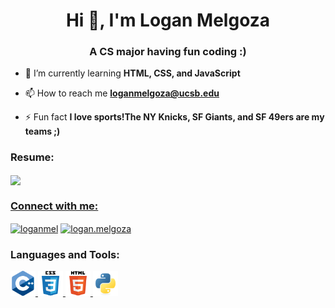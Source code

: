<h1 align="center">Hi 👋, I'm Logan Melgoza</h1>
<h3 align="center">A CS major having fun coding :)</h3>



- 🌱 I’m currently learning **HTML, CSS, and JavaScript**

- 📫 How to reach me **loganmelgoza@ucsb.edu**

- ⚡ Fun fact **I love sports!The NY Knicks, SF Giants, and SF 49ers are my teams ;)**

<h3 align="left">Resume:</h3>
<p align="left">
<a href="https://docs.google.com/document/d/1EIGGspVZPq7hnvJvTBXud-iDfGOIKaJ0/edit?usp=sharing&ouid=106921002943483697670&rtpof=true&sd=true" target="blank"><img align="center" src="https://github.com/user-attachments/assets/056f86b2-a97e-4aa3-abd2-4e86231b395c" width="40">

<h3 align="left">Connect with me:</h3>
<p align="left">
<a href="https://linkedin.com/in/loganmel" target="blank"><img align="center" src="https://raw.githubusercontent.com/rahuldkjain/github-profile-readme-generator/master/src/images/icons/Social/linked-in-alt.svg" alt="loganmel" height="30" width="40" /></a>
<a href="https://instagram.com/logan.melgoza" target="blank"><img align="center" src="https://raw.githubusercontent.com/rahuldkjain/github-profile-readme-generator/master/src/images/icons/Social/instagram.svg" alt="logan.melgoza" height="30" width="40" /></a>
</p>

<h3 align="left">Languages and Tools:</h3>
<p align="left"> <a href="https://www.w3schools.com/cpp/" target="_blank" rel="noreferrer"> <img src="https://raw.githubusercontent.com/devicons/devicon/master/icons/cplusplus/cplusplus-original.svg" alt="cplusplus" width="40" height="40"/> </a> <a href="https://www.w3schools.com/css/" target="_blank" rel="noreferrer"> <img src="https://raw.githubusercontent.com/devicons/devicon/master/icons/css3/css3-original-wordmark.svg" alt="css3" width="40" height="40"/> </a> <a href="https://www.w3.org/html/" target="_blank" rel="noreferrer"> <img src="https://raw.githubusercontent.com/devicons/devicon/master/icons/html5/html5-original-wordmark.svg" alt="html5" width="40" height="40"/> </a> <a href="https://www.python.org" target="_blank" rel="noreferrer"> <img src="https://raw.githubusercontent.com/devicons/devicon/master/icons/python/python-original.svg" alt="python" width="40" height="40"/> </a> </p>
